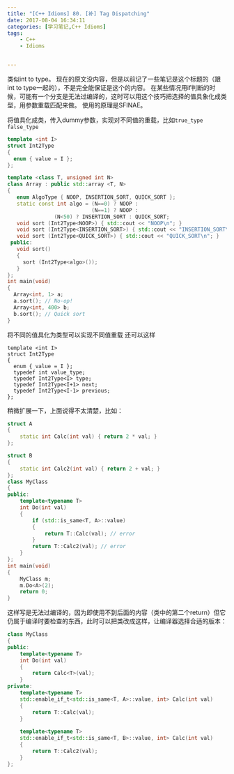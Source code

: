 ```yaml
---
title: "[C++ Idioms] 80. [补] Tag Dispatching"
date: 2017-08-04 16:34:11
categories: [学习笔记,C++ Idioms]
tags:
    - C++
    - Idioms


---
```

类似int to type。<!--more-->
现在的原文没内容，但是以前记了一些笔记是这个标题的（跟int to type一起的），不是完全能保证是这个的内容。
在某些情况用if判断的时候，可能有一个分支是无法过编译的，这时可以用这个技巧把选择的值具象化成类型，用参数重载匹配来做。
使用的原理是SFINAE。

将值具化成类，传入dummy参数，实现对不同值的重载，比如`true_type` `false_type`
```cpp
template <int I>
struct Int2Type
{
  enum { value = I };
};

template <class T, unsigned int N>
class Array : public std::array <T, N>
{
   enum AlgoType { NOOP, INSERTION_SORT, QUICK_SORT };
   static const int algo = (N==0) ? NOOP : 
                           (N==1) ? NOOP :
			   (N<50) ? INSERTION_SORT : QUICK_SORT;
   void sort (Int2Type<NOOP>) { std::cout << "NOOP\n"; }
   void sort (Int2Type<INSERTION_SORT>) { std::cout << "INSERTION_SORT\n"; }
   void sort (Int2Type<QUICK_SORT>) { std::cout << "QUICK_SORT\n"; }
 public:
   void sort()
   {
     sort (Int2Type<algo>());
   }
};
int main(void)
{
  Array<int, 1> a;
  a.sort(); // No-op!
  Array<int, 400> b;
  b.sort(); // Quick sort  
}
```
将不同的值具化为类型可以实现不同值重载
还可以这样
```
template <int I>
struct Int2Type
{
  enum { value = I };
  typedef int value_type;
  typedef Int2Type<I> type;
  typedef Int2Type<I+1> next;
  typedef Int2Type<I-1> previous;
};
```


稍微扩展一下，上面说得不太清楚，比如：
```cpp
struct A
{
	static int Calc(int val) { return 2 * val; }
};

struct B
{
	static int Calc2(int val) { return 2 + val; }
};
class MyClass
{
public:
	template<typename T>
	int Do(int val)
	{
		if (std::is_same<T, A>::value)
		{
			return T::Calc(val); // error
		}
		return T::Calc2(val); // error
	}
};
int main(void)
{
	MyClass m;
	m.Do<A>(2);
	return 0;
}
```
这样写是无法过编译的，因为即使用不到后面的内容（类中的第二个return）但它仍属于编译时要检查的东西，此时可以把类改成这样，让编译器选择合适的版本：
```cpp
class MyClass
{
public:
	template<typename T>
	int Do(int val)
	{
		return Calc<T>(val);
	}
private:
	template<typename T>
	std::enable_if_t<std::is_same<T, A>::value, int> Calc(int val)
	{
		return T::Calc(val);
	}
	
	template<typename T>
	std::enable_if_t<std::is_same<T, B>::value, int> Calc(int val)
	{
		return T::Calc2(val);
	}
};
```
